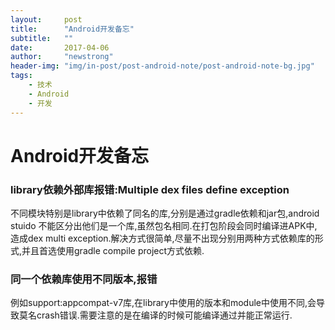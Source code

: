 ```yaml
---
layout:     post
title:      "Android开发备忘"
subtitle:   ""
date:       2017-04-06
author:     "newstrong"
header-img: "img/in-post/post-android-note/post-android-note-bg.jpg"
tags:
    - 技术
    - Android
    - 开发
---
```




# Android开发备忘

### library依赖外部库报错:Multiple dex files define exception

​	不同模块特别是library中依赖了同名的库,分别是通过gradle依赖和jar包,android stuido 不能区分出他们是一个库,虽然包名相同.在打包阶段会同时编译进APK中,造成dex multi exception.解决方式很简单,尽量不出现分别用两种方式依赖库的形式,并且首选使用gradle compile project方式依赖.



### 同一个依赖库使用不同版本,报错

​	例如support:appcompat-v7库,在library中使用的版本和module中使用不同,会导致莫名crash错误.需要注意的是在编译的时候可能编译通过并能正常运行.





